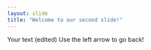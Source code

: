 ```yaml
---
layout: slide 
title: "Welcome to our second slide!" 
---
```

Your text (edited)
Use the left arrow to go back! 
